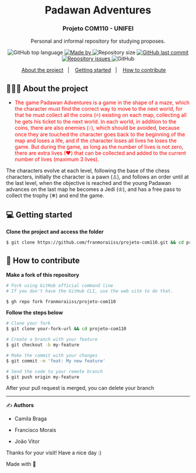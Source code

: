 <h1 align="center">
  Padawan Adventures
</h1>

<h3 align="center">
    Projeto COM110 - UNIFEI
</h3>

<p align="center">Personal and informal repository for studying proposes.</p>

<p align="center">
  <img alt="GitHub top language" src="https://img.shields.io/github/languages/top/franmoraiiss/projeto-com110">

  <a href="https://www.linkedin.com/in/franmorais/">
    <img alt="Made by" src="https://img.shields.io/badge/made%20by-Francisco%20Morais-gree">
  </a>
  
  <img alt="Repository size" src="https://img.shields.io/github/repo-size/franmoraiiss/projeto-com110">
  
  <a href="https://github.com/franmoraiiss/projeto-com110/commits/master">
    <img alt="GitHub last commit" src="https://img.shields.io/github/last-commit/franmoraiiss/projeto-com110">
  </a>
  
  <a href="https://github.com/franmoraiiss/projeto-com110/issues">
    <img alt="Repository issues" src="https://img.shields.io/github/issues/franmoraiiss/projeto-com110">
  </a>
  
  <img alt="GitHub" src="https://img.shields.io/github/license/franmoraiiss/projeto-com110">
</p>

<p align="center">
  <a href="#-about-the-project">About the project</a>&nbsp;&nbsp;&nbsp;|&nbsp;&nbsp;&nbsp;
  <a href="#-getting-started">Getting started</a>&nbsp;&nbsp;&nbsp;|&nbsp;&nbsp;&nbsp;
  <a href="#-how-to-contribute">How to contribute</a>&nbsp;&nbsp;&nbsp;&nbsp;&nbsp;&nbsp;
</p>

## 👨🏻‍💻 About the project

- <p style="color: red;">The game Padawan Adventures is a game in the shape of a maze, which the character must find the correct way to move to the next world, for that he must collect all the coins (⍟) existing on each map, collecting all he gets his ticket to the next world. In each world, in addition to the coins, there are also enemies (☠), which should be avoided, because once they are touched the character goes back to the beginning of the map and loses a life, and if the character loses all lives he loses the game. But during the game, as long as the number of lives is not zero, there are extra lives (❤) that can be collected and added to the current number of lives (maximum 3 lives).
 
The characters evolve at each level, following the base of the chess characters, initially the character is a pawn (♙), and follows an order until at the last level, when the objective is reached and the young Padawan advances on the last map he becomes a Jedi (♔), and has a free pass to collect the trophy (❄) and end the game.</p>

## 💻 Getting started

**Clone the project and access the folder**

```bash
$ git clone https://github.com/franmoraiiss/projeto-com110.git && cd projeto-com110
```

## 🤔 How to contribute

**Make a fork of this repository**

```bash
# Fork using GitHub official command line
# If you don't have the GitHub CLI, use the web site to do that.

$ gh repo fork franmoraiiss/projeto-com110
```

**Follow the steps below**

```bash
# Clone your fork
$ git clone your-fork-url && cd projeto-com110

# Create a branch with your feature
$ git checkout -b my-feature

# Make the commit with your changes
$ git commit -m 'feat: My new feature'

# Send the code to your remote branch
$ git push origin my-feature
```

After your pull request is merged, you can delete your branch

---

✍️ **Authors**

- <p>Camila Braga</p>
- <p>Francisco Morais</p>
- <p>João Vitor</p>
Thanks for your visit! Have a nice day :)


Made with 💜
